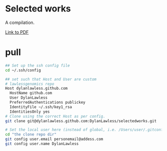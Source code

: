 # Selected works
A compilation.

[Link to PDF](https://github.com/DylanLawless/selectedworks/blob/master/latex/selectedworks.pdf)

# pull

``` bash 
## Set up the ssh config file
cd ~/.ssh/config

## set such that Host and User are custom
# lawlessgenomics repo
Host dylanlawless.github.com
  HostName github.com
  User DylanLawless
  PreferredAuthentications publickey
  IdentityFile ~/.ssh/key1_rsa
  IdentitiesOnly yes
# Clone using the correct Host as per config.
git clone git@dylanlawless.github.com:DylanLawless/selectedworks.git

# Set the local user here (instead of global, i.e. /Users/user/.gitconfig)
cd "the clone repo dir"
git config user.email personemail@addess.com
git config user.name DylanLawless
```
